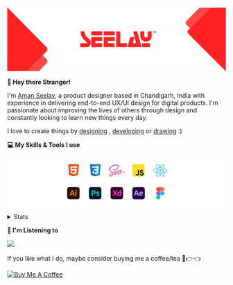 [![banner](./images/seelay.svg)](https://www.seelay.in)

**👋 Hey there Stranger!**

I'm [Aman Seelay](https://www.seelay.in), a product designer based in Chandigarh, India with experience in delivering end-to-end UX/UI design for digital products. I'm passionate about improving the lives of others through design and constantly looking to learn new things every day.

I love to create things by [designing](https://www.seelay.in/#work) , [developing](https://www.seelay.in/#projects) or [drawing](https://art.seelay.in) :)

**💻 My Skills & Tools I use**

[![banner](./images/skills&tools.svg)](https://www.seelay.in/about)

<details>
  <summary>Stats</summary>

---

<!--START_SECTION:waka-->
![Profile Views](http://img.shields.io/badge/Profile%20Views-13-blue)

**🐱 My GitHub Data** 

> 📦 510.1 kB Used in GitHub's Storage 
 > 
> 🏆 313 Contributions in the Year 2023
 > 
> 💼 Opted to Hire
 > 
> 📜 1 Public Repository 
 > 
> 🔑 45 Private Repository 
 > 
**I'm a Night 🦉** 

```text
🌞 Morning                279 commits         █████░░░░░░░░░░░░░░░░░░░░   18.42 % 
🌆 Daytime                256 commits         ████░░░░░░░░░░░░░░░░░░░░░   16.90 % 
🌃 Evening                462 commits         ████████░░░░░░░░░░░░░░░░░   30.50 % 
🌙 Night                  518 commits         █████████░░░░░░░░░░░░░░░░   34.19 % 
```
📅 **I'm Most Productive on Sunday** 

```text
Monday                   191 commits         ███░░░░░░░░░░░░░░░░░░░░░░   12.61 % 
Tuesday                  273 commits         █████░░░░░░░░░░░░░░░░░░░░   18.02 % 
Wednesday                146 commits         ██░░░░░░░░░░░░░░░░░░░░░░░   09.64 % 
Thursday                 250 commits         ████░░░░░░░░░░░░░░░░░░░░░   16.50 % 
Friday                   175 commits         ███░░░░░░░░░░░░░░░░░░░░░░   11.55 % 
Saturday                 200 commits         ███░░░░░░░░░░░░░░░░░░░░░░   13.20 % 
Sunday                   280 commits         █████░░░░░░░░░░░░░░░░░░░░   18.48 % 
```


📊 **This Week I Spent My Time On** 

```text
🕑︎ Time Zone: Asia/Kolkata

💬 Programming Languages: 
TypeScript               3 hrs 31 mins       ██████████░░░░░░░░░░░░░░░   39.58 % 
Other                    3 hrs 15 mins       █████████░░░░░░░░░░░░░░░░   36.55 % 
Bash                     39 mins             ██░░░░░░░░░░░░░░░░░░░░░░░   07.45 % 
JSON                     39 mins             ██░░░░░░░░░░░░░░░░░░░░░░░   07.37 % 
JavaScript               26 mins             █░░░░░░░░░░░░░░░░░░░░░░░░   04.88 % 

🔥 Editors: 
VS Code                  5 hrs 42 mins       ████████████████░░░░░░░░░   63.99 % 
Edge                     3 hrs 12 mins       █████████░░░░░░░░░░░░░░░░   36.01 % 

💻 Operating System: 
Windows                  8 hrs 55 mins       █████████████████████████   100.00 % 
```

**I Mostly Code in JavaScript** 

```text
JavaScript               32 repos            █████████████████░░░░░░░░   68.09 % 
TypeScript               12 repos            ██████░░░░░░░░░░░░░░░░░░░   25.53 % 
Java                     3 repos             ██░░░░░░░░░░░░░░░░░░░░░░░   06.38 % 
```




 Last Updated on 09/08/2023 06:38:34 UTC
<!--END_SECTION:waka-->

---

 </details>

**🎵 I'm Listening to**

<object data="https://now-play.vercel.app/api/generate?uid=7a17a86e-d6b7-43b5-8d9c-1d6dae42a779" >

  <img src="https://now-play.vercel.app/api/generate?uid=7a17a86e-d6b7-43b5-8d9c-1d6dae42a779" />

</object>

If you like what I do, maybe consider buying me a coffee/tea 🥺👉👈

<a href="https://www.buymeacoffee.com/seelay" target="_blank"><img src="https://cdn.buymeacoffee.com/buttons/v2/default-red.png" alt="Buy Me A Coffee" width="150" ></a>
